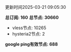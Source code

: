 更新时间2025-03-21 09:05:30

**总订阅: 160**
**总节点: 30660**
- vless节点: 10265
- hysteria2节点: 2

**google ping有效节点: 688**
